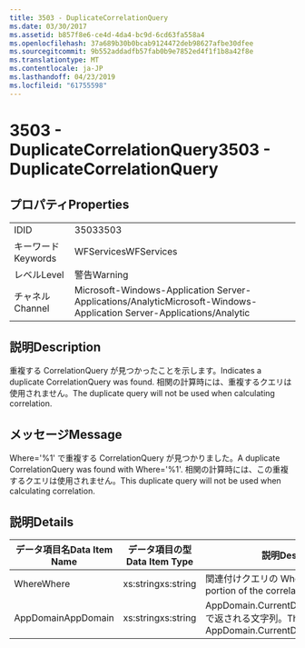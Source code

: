 ```yaml
---
title: 3503 - DuplicateCorrelationQuery
ms.date: 03/30/2017
ms.assetid: b857f8e6-ce4d-4da4-bc9d-6cd63fa558a4
ms.openlocfilehash: 37a689b30b0bcab9124472deb98627afbe30dfee
ms.sourcegitcommit: 9b552addadfb57fab0b9e7852ed4f1f1b8a42f8e
ms.translationtype: MT
ms.contentlocale: ja-JP
ms.lasthandoff: 04/23/2019
ms.locfileid: "61755598"
---
```

# <a name="3503---duplicatecorrelationquery"></a><span data-ttu-id="1fb98-102">3503 - DuplicateCorrelationQuery</span><span class="sxs-lookup"><span data-stu-id="1fb98-102">3503 - DuplicateCorrelationQuery</span></span>
## <a name="properties"></a><span data-ttu-id="1fb98-103">プロパティ</span><span class="sxs-lookup"><span data-stu-id="1fb98-103">Properties</span></span>  
  
|||  
|-|-|  
|<span data-ttu-id="1fb98-104">ID</span><span class="sxs-lookup"><span data-stu-id="1fb98-104">ID</span></span>|<span data-ttu-id="1fb98-105">3503</span><span class="sxs-lookup"><span data-stu-id="1fb98-105">3503</span></span>|  
|<span data-ttu-id="1fb98-106">キーワード</span><span class="sxs-lookup"><span data-stu-id="1fb98-106">Keywords</span></span>|<span data-ttu-id="1fb98-107">WFServices</span><span class="sxs-lookup"><span data-stu-id="1fb98-107">WFServices</span></span>|  
|<span data-ttu-id="1fb98-108">レベル</span><span class="sxs-lookup"><span data-stu-id="1fb98-108">Level</span></span>|<span data-ttu-id="1fb98-109">警告</span><span class="sxs-lookup"><span data-stu-id="1fb98-109">Warning</span></span>|  
|<span data-ttu-id="1fb98-110">チャネル</span><span class="sxs-lookup"><span data-stu-id="1fb98-110">Channel</span></span>|<span data-ttu-id="1fb98-111">Microsoft-Windows-Application Server-Applications/Analytic</span><span class="sxs-lookup"><span data-stu-id="1fb98-111">Microsoft-Windows-Application Server-Applications/Analytic</span></span>|  
  
## <a name="description"></a><span data-ttu-id="1fb98-112">説明</span><span class="sxs-lookup"><span data-stu-id="1fb98-112">Description</span></span>  
 <span data-ttu-id="1fb98-113">重複する CorrelationQuery が見つかったことを示します。</span><span class="sxs-lookup"><span data-stu-id="1fb98-113">Indicates a duplicate CorrelationQuery was found.</span></span> <span data-ttu-id="1fb98-114">相関の計算時には、重複するクエリは使用されません。</span><span class="sxs-lookup"><span data-stu-id="1fb98-114">The duplicate query will not be used when calculating correlation.</span></span>  
  
## <a name="message"></a><span data-ttu-id="1fb98-115">メッセージ</span><span class="sxs-lookup"><span data-stu-id="1fb98-115">Message</span></span>  
 <span data-ttu-id="1fb98-116">Where='%1' で重複する CorrelationQuery が見つかりました。</span><span class="sxs-lookup"><span data-stu-id="1fb98-116">A duplicate CorrelationQuery was found with Where='%1'.</span></span> <span data-ttu-id="1fb98-117">相関の計算時には、この重複するクエリは使用されません。</span><span class="sxs-lookup"><span data-stu-id="1fb98-117">This duplicate query will not be used when calculating correlation.</span></span>  
  
## <a name="details"></a><span data-ttu-id="1fb98-118">説明</span><span class="sxs-lookup"><span data-stu-id="1fb98-118">Details</span></span>  
  
|<span data-ttu-id="1fb98-119">データ項目名</span><span class="sxs-lookup"><span data-stu-id="1fb98-119">Data Item Name</span></span>|<span data-ttu-id="1fb98-120">データ項目の型</span><span class="sxs-lookup"><span data-stu-id="1fb98-120">Data Item Type</span></span>|<span data-ttu-id="1fb98-121">説明</span><span class="sxs-lookup"><span data-stu-id="1fb98-121">Description</span></span>|  
|--------------------|--------------------|-----------------|  
|<span data-ttu-id="1fb98-122">Where</span><span class="sxs-lookup"><span data-stu-id="1fb98-122">Where</span></span>|<span data-ttu-id="1fb98-123">xs:string</span><span class="sxs-lookup"><span data-stu-id="1fb98-123">xs:string</span></span>|<span data-ttu-id="1fb98-124">関連付けクエリの Where 部分。</span><span class="sxs-lookup"><span data-stu-id="1fb98-124">The Where portion of the correlation query.</span></span>|  
|<span data-ttu-id="1fb98-125">AppDomain</span><span class="sxs-lookup"><span data-stu-id="1fb98-125">AppDomain</span></span>|<span data-ttu-id="1fb98-126">xs:string</span><span class="sxs-lookup"><span data-stu-id="1fb98-126">xs:string</span></span>|<span data-ttu-id="1fb98-127">AppDomain.CurrentDomain.FriendlyName で返される文字列。</span><span class="sxs-lookup"><span data-stu-id="1fb98-127">The string returned by AppDomain.CurrentDomain.FriendlyName.</span></span>|
